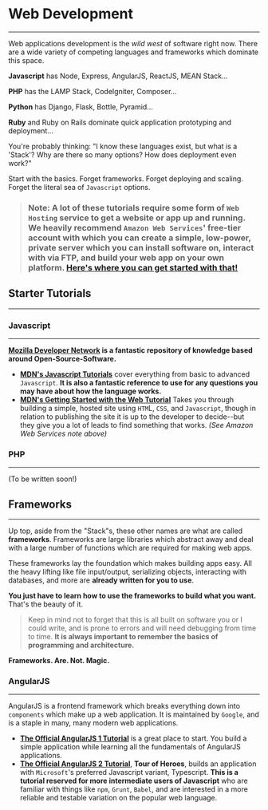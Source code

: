 # Web Development
--------

Web applications development is the _wild west_ of software right now.
There are a wide variety of competing languages and frameworks which dominate this space.

**Javascript** has Node, Express, AngularJS, ReactJS, MEAN Stack...

**PHP** has the LAMP Stack, CodeIgniter, Composer...

**Python** has Django, Flask, Bottle, Pyramid...

**Ruby** and Ruby on Rails dominate quick application prototyping and deployment...

You're probably thinking: "I know these languages exist, but what is a 'Stack'? Why are there so many options? How does deployment even work?"

Start with the basics. Forget frameworks. Forget deploying and scaling. Forget the literal sea of `Javascript` options.

> ### Note: A lot of these tutorials require some form of `Web Hosting` service to get a website or app up and running. We heavily recommend `Amazon Web Services`' **free-tier** account with which you can create a simple, low-power, private server which you can install software on, interact with via FTP, and build your web app on your own platform. **[Here's where you can get started with that!](https://aws.amazon.com/start-now/)**

## Starter Tutorials
--------

### Javascript
--------

**[Mozilla Developer Network](https://developer.mozilla.org/en-US/) is a fantastic repository of knowledge based around Open-Source-Software.**

* **[MDN's Javascript Tutorials](https://developer.mozilla.org/en-US/docs/Web/JavaScript)** cover everything from basic to advanced `Javascript`. **It is also a fantastic reference to use for any questions you may have about how the language works.**
* **[MDN's Getting Started with the Web Tutorial](https://developer.mozilla.org/en-US/docs/Learn/Getting_started_with_the_web)** Takes you through building a simple, hosted site using `HTM`L, `CSS`, and `Javascript`, though in relation to publishing the site it is up to the developer to decide--but they give you a lot of leads to find something that works. _(See Amazon Web Services note above)_


### PHP
--------
(To be written soon!)



## Frameworks
--------

Up top, aside from the "Stack"s, these other names are what are called **frameworks**. Frameworks are large libraries which abstract away and deal with a large number of functions which are required for making web apps.

These frameworks lay the foundation which makes building apps easy. All the heavy lifting like file input/output, serializing objects, interacting with databases, and more are **already written for you to use**.

**You just have to learn how to use the frameworks to build what you want.** That's the beauty of it.

> Keep in mind not to forget that this is all built on software you or I could write, and is prone to errors and will need debugging from time to time. **It is always important to remember the basics of programming and architecture.**

**Frameworks. Are. Not. Magic.**

### AngularJS
--------
AngularJS is a frontend framework which breaks everything down into `components` which make up a web application. It is maintained by `Google`, and is a staple in many, many modern web applications.

* **[The Official AngularJS 1 Tutorial](https://docs.angularjs.org/tutorial)** is a great place to start. You build a simple application while learning all the fundamentals of AngularJS applications.
* **[The Official AngularJS 2 Tutorial](https://angular.io/docs/ts/latest/tutorial/index.html)**, **Tour of Heroes**, builds an application with `Microsoft`'s preferred Javascript variant, Typescript. **This is a tutorial reserved for more intermediate users of Javascript** who are familiar with things like `npm`, `Grunt`, `Babel`, and are interested in a more reliable and testable variation on the popular web language.
